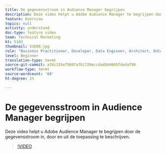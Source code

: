 ```yaml
---
title: De gegevensstroom in Audience Manager begrijpen
description: Deze video helpt u Adobe Audience Manager te begrijpen door de gegevensstroom in, door en uit de toepassing te beschrijven.
feature: Overview
topics: null
activity: understand
doc-type: feature video
team: Technical Marketing
kt: 5103
thumbnail: 33888.jpg
role: "Business Practitioner, Developer, Data Engineer, Architect, Data Architect, Administrator, Leader"
level: Beginner
translation-type: tm+mt
source-git-commit: a7dc335e75697a7b1720eccdadbb9605fdeda798
workflow-type: tm+mt
source-wordcount: '68'
ht-degree: 1%

---
```



# De gegevensstroom in Audience Manager begrijpen

Deze video helpt u Adobe Audience Manager te begrijpen door de gegevensstroom in, door en uit de toepassing te beschrijven.

>[!VIDEO](https://video.tv.adobe.com/v/33888/?quality=12)
